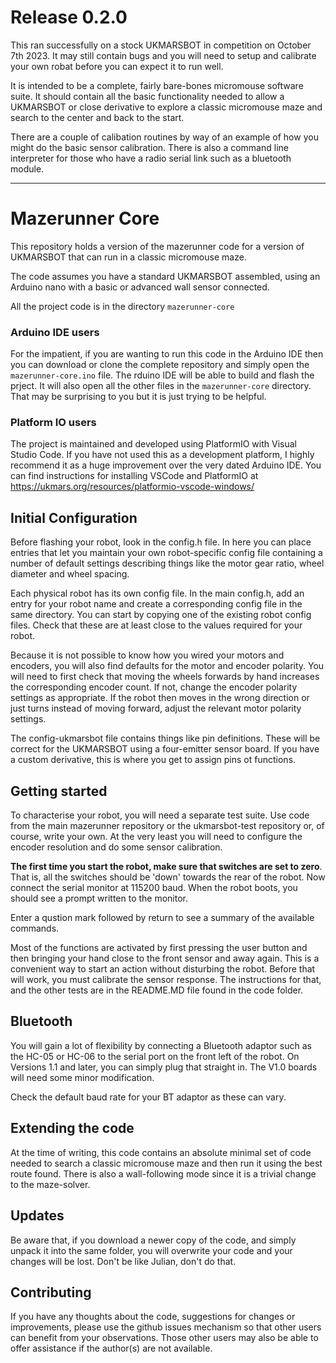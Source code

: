 # Release 0.2.0

This ran successfully on a stock UKMARSBOT in competition on October 7th 2023. It may still contain bugs and you will need to setup and calibrate your own robat before you can expect it to run well. 

It is intended to be a complete, fairly bare-bones micromouse software suite. It should contain all the basic functionality needed to allow a UKMARSBOT or close derivative to explore a classic micromouse maze and search to the center and back to the start.

There are a couple of calibation routines by way of an example of how you might do the basic sensor calibration. There is also a command line interpreter for those who have a radio serial link such as a bluetooth module.


 
---

# Mazerunner Core

This repository holds a version of the mazerunner code for a version of UKMARSBOT that can run in a classic micromouse maze.

The code assumes you have a standard UKMARSBOT assembled, using an Arduino nano with a basic or advanced wall sensor connected.

All the project code is in the directory `mazerunner-core`

### Arduino IDE users

For the impatient, if you are wanting to run this code in the Arduino IDE then you can download or clone the complete repository and simply open the `mazerunner-core.ino` file. The rduino IDE will be able to build and flash the prject. It will also open all the other files in the `mazerunner-core` directory. That may be surprising to you but it is just trying to be helpful.


### Platform IO users

The project is maintained and developed using PlatformIO with Visual Studio Code. If you have not used this as a development platform, I highly recommend it as a huge improvement over the very dated Arduino IDE. You can find instructions for installing VSCode and PlatformIO at https://ukmars.org/resources/platformio-vscode-windows/

## Initial Configuration

Before flashing your robot, look in the config.h file. In here you can place entries that let you maintain your own robot-specific config file containing a number of default settings describing things like the motor gear ratio, wheel diameter and wheel spacing. 

Each physical robot has its own config file. In the main config.h, add an entry for your robot name and create a corresponding config file in the same directory. You can start by copying one of the existing robot config files. Check that these are at least close to the values required for your robot.

Because it is not possible to know how you wired your motors and encoders, you will also find defaults for the motor and encoder polarity. You will need to first check that moving the wheels forwards by hand increases the corresponding encoder count. If not, change the encoder polarity settings as appropriate. If the robot then moves in the wrong direction or just turns instead of moving forward, adjust the relevant motor polarity settings.

The config-ukmarsbot file contains things like pin definitions. These will be correct for the UKMARSBOT using a four-emitter sensor board. If you have a custom derivative, this is where you get to assign pins ot functions.

## Getting started

To characterise your robot, you will need a separate test suite. Use code from the main mazerunner repository or the ukmarsbot-test repository or, of course, write your own. At the very least you will need to configure the encoder resolution and do some sensor calibration.

**The first time you start the robot, make sure that switches are set to zero**. That is, all the switches should be 'down' towards the rear of the robot. Now connect the serial monitor at 115200 baud. When the robot boots, you should see a prompt written to the monitor.

Enter a qustion mark followed by return to see a summary of the available commands.

Most of the functions are activated by first pressing the user button and then bringing your hand close to the front sensor and away again. This is a convenient way to start an action without disturbing the robot. Before that will work, you must calibrate the sensor response. The instructions for that, and the other tests are in the README.MD file found in the code folder.

## Bluetooth

You will gain a lot of flexibility by connecting a Bluetooth adaptor such as the HC-05 or HC-06 to the serial port on the front left of the robot. On Versions 1.1 and later, you can simply plug that straight in. The V1.0 boards will need some minor modification.

Check the default baud rate for your BT adaptor as these can vary.


## Extending the code

At the time of writing, this code contains an absolute minimal set of code needed to search a classic micromouse maze and then run it using the best route found. There is also a wall-following mode since it is a trivial change to the maze-solver.

## Updates

Be aware that, if you download a newer copy of the code, and simply unpack it into the same folder, you will overwrite your code and your changes will be lost. Don't be like Julian, don't do that.

## Contributing

If you have any thoughts about the code, suggestions for changes or improvements, please use the github issues mechanism so that other users can benefit from your observations. Those other users may also be able to offer assistance if the author(s) are not available.

